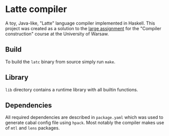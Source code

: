 # Latte compiler

A toy, Java-like, "Latte" language compiler implemented in Haskell.
This project was created as a solution to the [large assignment](https://www.mimuw.edu.pl/~ben/Zajecia/Mrj2021/latte.html) for the "Compiler construction" course at the University of Warsaw. 

## Build
To build the `latc` binary from source simply run `make`.

## Library
`lib` directory contains a runtime library with all builtin functions.

## Dependencies
All required dependencies are described in `package.yaml` which was used to generate cabal config file using `hpack`.
Most notably the compiler makes use of `mtl` and `lens` packages.
